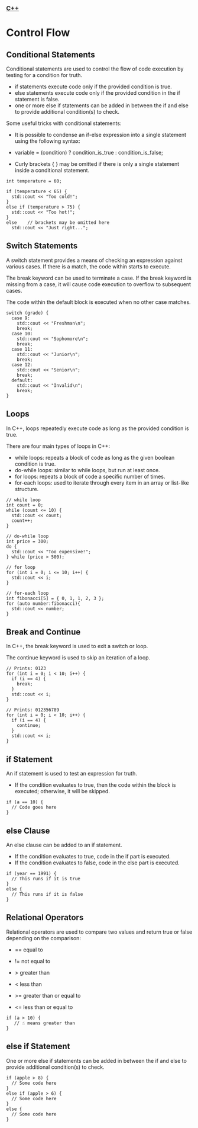 ### [C++](./README.md)
# Control Flow

## Conditional Statements

Conditional statements are used to control the flow of code execution by testing for a condition for truth.

   * if statements execute code only if the provided condition is true.
   * else statements execute code only if the provided condition in the if statement is false.
   * one or more else if statements can be added in between the if and else to provide additional condition(s) to check.

Some useful tricks with conditional statements:

   * It is possible to condense an if-else expression into a single statement using the following syntax:

   * variable = (condition) ? condition_is_true : condition_is_false;

   * Curly brackets { } may be omitted if there is only a single statement inside a conditional statement.
```
int temperature = 60;

if (temperature < 65) {
  std::cout << "Too cold!";
}
else if (temperature > 75) {
  std::cout << "Too hot!";
}
else	// brackets may be omitted here
  std::cout << "Just right...";
```
## Switch Statements

A switch statement provides a means of checking an expression against various cases. If there is a match, the code within starts to execute.

The break keyword can be used to terminate a case. If the break keyword is missing from a case, it will cause code execution to overflow to subsequent cases.

The code within the default block is executed when no other case matches.
```
switch (grade) {
  case 9:
    std::cout << "Freshman\n";
    break;
  case 10:
    std::cout << "Sophomore\n";
    break;
  case 11:
    std::cout << "Junior\n";
    break;
  case 12:
    std::cout << "Senior\n";
    break;
  default:
    std::cout << "Invalid\n";
    break;
}
```
## Loops

In C++, loops repeatedly execute code as long as the provided condition is true.

There are four main types of loops in C++:

   * while loops: repeats a block of code as long as the given boolean condition is true.
   * do-while loops: similar to while loops, but run at least once.
   * for loops: repeats a block of code a specific number of times.
   * for-each loops: used to iterate through every item in an array or list-like structure.
```
// while loop
int count = 0;
while (count <= 10) {
  std::cout << count;
  count++;
}

// do-while loop
int price = 300;
do {
  std::cout << "Too expensive!";
} while (price > 500);

// for loop
for (int i = 0; i <= 10; i++) {
  std::cout << i;
}

// for-each loop
int fibonacci[5] = { 0, 1, 1, 2, 3 };
for (auto number:fibonacci){
  std::cout << number;
}
```
## Break and Continue

In C++, the break keyword is used to exit a switch or loop.

The continue keyword is used to skip an iteration of a loop.
```
// Prints: 0123
for (int i = 0; i < 10; i++) {
  if (i == 4) {
    break;
  }
  std::cout << i;
}

// Prints: 012356789
for (int i = 0; i < 10; i++) {
  if (i == 4) {
    continue;
  }
  std::cout << i;
}
```
## if Statement

An if statement is used to test an expression for truth.

   * If the condition evaluates to true, then the code within the block is executed; otherwise, it will be skipped.
```
if (a == 10) {
  // Code goes here
}
```
## else Clause

An else clause can be added to an if statement.

   * If the condition evaluates to true, code in the if part is executed.
   * If the condition evaluates to false, code in the else part is executed.
```
if (year == 1991) {
  // This runs if it is true
}
else {
  // This runs if it is false
}
```
## Relational Operators

Relational operators are used to compare two values and return true or false depending on the comparison:

   * == equal to

   * != not equal to

   * \> greater than

   * \< less than

   * \>= greater than or equal to

   * \<= less than or equal to
```
if (a > 10) {
   // ☝️ means greater than
}
```
## else if Statement

One or more else if statements can be added in between the if and else to provide additional condition(s) to check.
```
if (apple > 8) {
  // Some code here
}
else if (apple > 6) {
  // Some code here
}
else {
  // Some code here
}
```

